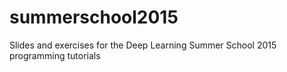 # summerschool2015
Slides and exercises for the Deep Learning Summer School 2015 programming tutorials 

